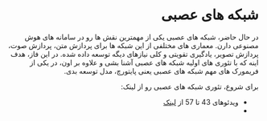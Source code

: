 <div dir="rtl" align='right'>
  
# شبکه های عصبی
در حال حاضر، شبکه های عصبی یکی از مهمترین نقش ها رو در سامانه های هوش مصنوعی دارن. معماری های مختلفی از این شبکه ها برای پردازش متن، پردازش صوت، پردازش تصویر، یادگیری تقویتی و کلی نیازهای دیگه توسعه داده شده.
در این فاز، هدف اینه که با تئوری های اولیه شبکه های عصبی آشنا بشی و علاوه بر اون، در یکی از فریمورک های مهم شبکه های عصبی یعنی پایتورچ، مدل توسعه بدی.


برای شروع، تئوری شبکه های عصبی رو از لینک:
*  ویدئوهای 43 تا 57 از [لینک](https://www.youtube.com/watch?v=PPLop4L2eGk&list=PLLssT5z_DsK-h9vYZkQkYNWcItqhlRJLN&index=2)
* 

